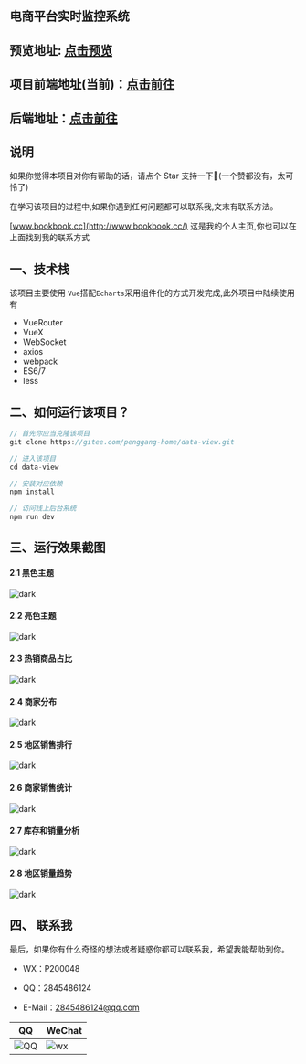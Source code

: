 ## 电商平台实时监控系统

## 预览地址: [点击预览](http://120.53.120.229:9989)

## 项目前端地址(当前)：[点击前往](https://gitee.com/penggang-home/data-view)

## 后端地址：[点击前往](https://gitee.com/penggang-home/koa_server)




## 说明
如果你觉得本项目对你有帮助的话，请点个 Star 支持一下🐷(一个赞都没有，太可怜了)

在学习该项目的过程中,如果你遇到任何问题都可以联系我,文末有联系方法。

[www.bookbook.cc](http://www.bookbook.cc/) 这是我的个人主页,你也可以在上面找到我的联系方式
## 一、技术栈

该项目主要使用 `Vue`搭配`Echarts`采用组件化的方式开发完成,此外项目中陆续使用有
- VueRouter
- VueX
- WebSocket
- axios
-  webpack
-  ES6/7
-  less 

## 二、如何运行该项目？

```js
// 首先你应当克隆该项目
git clone https://gitee.com/penggang-home/data-view.git

// 进入该项目
cd data-view

// 安装对应依赖
npm install 

// 访问线上后台系统
npm run dev 
```

## 三、运行效果截图

#### 2.1 黑色主题

![dark](./data/dark.png)

#### 2.2 亮色主题

![dark](./data/light.png)

#### 2.3 热销商品占比

![dark](./data/hot.png)

#### 2.4 商家分布

![dark](./data/map.png)

#### 2.5 地区销售排行

![dark](./data/rank.png)

#### 2.6 商家销售统计

![dark](./data/seller.png)

#### 2.7 库存和销量分析

![dark](./data/stock.png)

#### 2.8 地区销量趋势

![dark](./data/trend.png)



## 四、 联系我
最后，如果你有什么奇怪的想法或者疑惑你都可以联系我，希望我能帮助到你。

- WX：P200048

- QQ：2845486124

- E-Mail：2845486124@qq.com

|QQ|WeChat|
|--|--|
|![QQ](/data/qq.jpg)|![wx](/data/wx.jpg)|